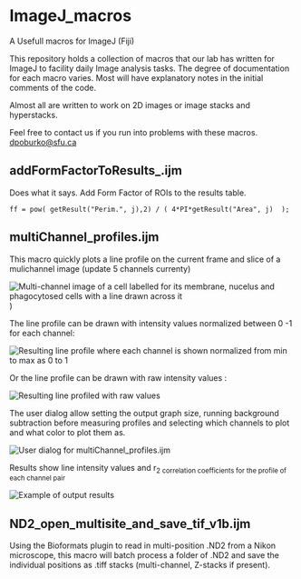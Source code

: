 # ImageJ_macros
A Usefull macros for ImageJ (Fiji)

This repository holds a collection of macros that our lab has written for ImageJ to facility daily Image analysis tasks. The degree of documentation for each macro varies. Most will have explanatory notes in the initial comments of the code. 

Almost all are written to work on 2D images or image stacks and hyperstacks. 

Feel free to contact us if you run into problems with these macros. dpoburko@sfu.ca

## addFormFactorToResults_.ijm

Does what it says. Add Form Factor of ROIs to the results table.

```ff = pow( getResult("Perim.", j),2) / ( 4*PI*getResult("Area", j)  );```


## multiChannel_profiles.ijm

This macro quickly plots a line profile on the current frame and slice of a mulichannel image (update 5 channels currenty)

![Multi-channel image of a cell labelled for its membrane, nucelus and phagocytosed cells with a line drawn across it ](https://github.com/dpoburko/ImageJ_macros/blob/master/images/multiChannel_profiles_Example-rotated.png))


The line profile can be drawn with intensity values normalized between 0 -1 for each channel: 

![Resulting line profile where each channel is shown normalized from min to max as 0 to 1](https://github.com/dpoburko/ImageJ_macros/blob/master/images/multiChannel_profiles_Example-plot_norm.png)

Or the line profile can be drawn with raw intensity values : 

![Resulting line profiled with raw values](https://github.com/dpoburko/ImageJ_macros/blob/master/images/multiChannel_profiles_Example-plot_raw.png)

The user dialog allow setting the output graph size, running background subtraction before measuring profiles and selecting which channels to plot and what color to plot them as. 

![User dialog for multiChannel_profiles.ijm](https://github.com/dpoburko/ImageJ_macros/blob/master/images/multiChannel_profiles_Example-dialog.png)

Results show line intensity values and r<sub>2</sup> correlation coefficients for the profile of each channel pair

![Example of output results](https://github.com/dpoburko/ImageJ_macros/blob/master/images/multiChannel_profiles_Example-Results66pct.png)

## ND2_open_multisite_and_save_tif_v1b.ijm

Using the Bioformats plugin to read in multi-position .ND2 from a Nikon microscope, this macro will batch process a folder of .ND2 and save the individual positions as .tiff stacks (multi-channel, Z-stacks if present). 


